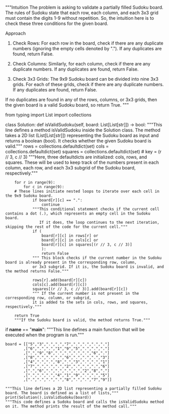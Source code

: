 
"""Intuition
The problem is asking to validate a partially filled Sudoku board. The rules of Sudoku state that each row,
each column, and each 3x3 grid must contain the digits 1-9 without repetition. So,
the intuition here is to check these three conditions for the given board.

Approach
1. Check Rows: For each row in the board, check if there are any duplicate numbers (ignoring the empty cells denoted by ".").
   If any duplicates are found, return False.

2. Check Columns: Similarly, for each column, check if there are any duplicate numbers.
   If any duplicates are found, return False.

3. Check 3x3 Grids: The 9x9 Sudoku board can be divided into nine 3x3 grids.
   For each of these grids, check if there are any duplicate numbers.
   If any duplicates are found, return False.
   
If no duplicates are found in any of the rows, columns, or 3x3 grids, then the given board is a valid Sudoku board, so return True.
"""


from typing import List
import collections

class Solution:
    def isValidSudoku(self, board: List[List[str]]) -> bool:
        """This line defines a method isValidSudoku inside the Solution class. The method takes a 2D list (List[List[str]])
           representing the Sudoku board as input and returns a boolean (bool). It checks whether the given Sudoku board is valid."""
        rows = collections.defaultdict(set)
        cols = collections.defaultdict(set)
        squares = collections.defaultdict(set)  # key = (r // 3, c // 3)
        """Here, three defaultdicts are initialized: cols, rows, and squares. These will be used to keep track of the numbers
           present in each column, each row, and each 3x3 subgrid of the Sudoku board, respectively."""

        for r in range(9):
            for c in range(9):
        # These lines initiate nested loops to iterate over each cell in the 9x9 Sudoku board.
                if board[r][c] == ".":
                    continue
                """This conditional statement checks if the current cell contains a dot (.), which represents an empty cell in the Sudoku board.
                   If it does, the loop continues to the next iteration, skipping the rest of the code for the current cell."""
                if (
                    board[r][c] in rows[r] or
                    board[r][c] in cols[c] or
                    board[r][c] in squares[(r // 3, c // 3)]
                    ):
                    return False
                """ This block checks if the current number in the Sudoku board is already present in the corresponding row, column,
                or 3x3 subgrid. If it is, the Sudoku board is invalid, and the method returns False."""
                
                rows[r].add(board[r][c])
                cols[c].add(board[r][c])
                squares[(r // 3, c // 3)].add(board[r][c])
                """ If the current number is not present in the corresponding row, column, or subgrid,
                it is added to the sets in cols, rows, and squares, respectively."""

        return True
        """If the Sudoku board is valid, the method returns True."""
    
if __name__ == "__main__":
    """This line defines a main function that will be executed when the program is run."""
    
    board = [["5","3",".",".","7",".",".",".","."]
            ,["6",".",".","1","9","5",".",".","."]
            ,[".","9","8",".",".",".",".","6","."]
            ,["8",".",".",".","6",".",".",".","3"]
            ,["4",".",".","8",".","3",".",".","1"]
            ,["7",".",".",".","2",".",".",".","6"]
            ,[".","6",".",".",".",".","2","8","."]
            ,[".",".",".","4","1","9",".",".","5"]
            ,[".",".",".",".","8",".",".","7","9"]]
            
    """This line defines a 2D list representing a partially filled Sudoku board. The board is defined as a list of lists,"""
    print(Solution().isValidSudoku(board))
    """This code defines a Sudoku board and calls the isValidSudoku method on it. The method prints the result of the method call."""